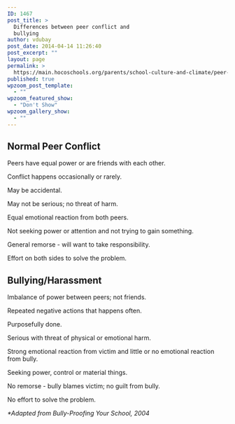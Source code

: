 ```yaml
---
ID: 1467
post_title: >
  Differences between peer conflict and
  bullying
author: vdubay
post_date: 2014-04-14 11:26:40
post_excerpt: ""
layout: page
permalink: >
  https://main.hocoschools.org/parents/school-culture-and-climate/peer-conflict-and-bullying/
published: true
wpzoom_post_template:
  - ""
wpzoom_featured_show:
  - "Don't Show"
wpzoom_gallery_show:
  - ""
---
```

<h2>Normal Peer Conflict</h2>
<p>Peers have equal power or are friends with each other.</p>
<p>Conflict happens occasionally or rarely.</p>
<p>May be accidental.</p>
<p>May not be serious; no threat of harm.</p>
<p>Equal emotional reaction from both peers.</p>
<p>Not seeking power or attention and not trying to gain something.</p>
<p>General remorse - will want to take responsibility.</p>
<p>Effort on both sides to solve the problem.</p>

<h2>Bullying/Harassment</h2>
<p>Imbalance of power between peers; not friends.</p>
<p>Repeated negative actions that happens often.</p>
<p>Purposefully done.</p>
<p>Serious with threat of physical or emotional harm.</p>
<p>Strong emotional reaction from victim and little or no emotional reaction from bully.</p>
<p>Seeking power, control or material things.</p>
<p>No remorse - bully blames victim; no guilt from bully.</p>
<p>No effort to solve the problem.</p>

<p><em>*Adapted from Bully-Proofing Your School, 2004</em></p>